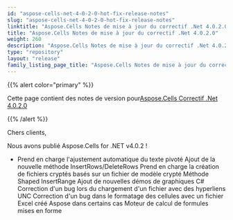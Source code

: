 ```yaml
---
id: "aspose-cells-net-4-0-2-0-hot-fix-release-notes"
slug: "aspose-cells-net-4-0-2-0-hot-fix-release-notes"
linktitle: "Aspose.Cells Notes de mise à jour du correctif .Net 4.0.2.0"
title: "Aspose.Cells Notes de mise à jour du correctif .Net 4.0.2.0"
weight: 260
description: "Aspose.Cells Notes de mise à jour du correctif .Net 4.0.2.0 – the latest updates and fixes."
type: "repository"
layout: "release"
family_listing_page_title: "Aspose.Cells Notes de mise à jour du correctif .Net 4.0.2.0"
---
```

{{% alert color="primary" %}} 

 Cette page contient des notes de version pour[Aspose.Cells Correctif .Net 4.0.2.0](https://releases.aspose.com/cells/net/new-releases/aspose.cells-.net-4.0.2.0-hot-fix/)

{{% /alert %}} 

 Chers clients,

 Nous avons publié Aspose.Cells for .NET v4.0.2 !

- Prend en charge l'ajustement automatique du texte pivoté
 Ajout de la nouvelle méthode InsertRows/DeleteRows
 Prend en charge la création de fichiers cryptés basés sur un fichier de modèle crypté
 Méthode Shaped InsertRange
 Ajout de nouvelles démos de graphiques C#
 Correction d'un bug lors du chargement d'un fichier avec des hyperliens UNC
 Correction d'un bug dans le formatage des cellules avec un fichier Excel créé Aspose dans certains cas
 Moteur de calcul de formules mises en forme
